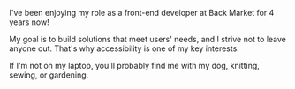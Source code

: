 I've been enjoying my role as a front-end developer at Back Market for 4 years now!

My goal is to build solutions that meet users' needs, and I strive not to leave anyone out. That's why accessibility is one of my key interests.

If I'm not on my laptop, you'll probably find me with my dog, knitting, sewing, or gardening.